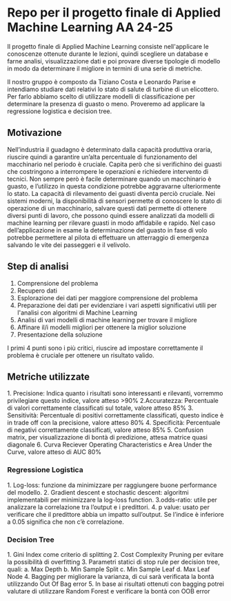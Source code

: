 # Repo per il progetto finale di Applied Machine Learning AA 24-25

Il progetto finale di Applied Machine Learning consiste nell'applicare le conoscenze ottenute durante le lezioni, quindi scegliere un database e farne analisi, visualizzazione dati e poi provare diverse tipologie di modello in modo da determinare il migliore in termini di una serie di metriche.

Il nostro gruppo è composto da Tiziano Costa e Leonardo Parise e intendiamo studiare dati relativi lo stato di salute di turbine di un elicottero. 
Per farlo abbiamo scelto di utilizzare modelli di classificazione per determinare la presenza di guasto o meno.
Proveremo ad applicare la regressione logistica e decision tree.

## Motivazione

Nell’industria il guadagno è determinato dalla capacità produttiva oraria, riuscire quindi a garantire un’alta percentuale di funzionamento del macchinario nel periodo è cruciale.
Capita però che si verifichino dei guasti che costringono a interrompere le operazioni e richiedere intervento di tecnici.
Non sempre però è facile determinare quando un macchinario è guasto, e l’utilizzo in questa condizione potrebbe aggravarne ulteriormente lo stato. La capacità di rilevamento dei guasti diventa perciò cruciale.
Nei sistemi moderni, la disponibilità di sensori permette di conoscere lo stato di operazione di un macchinario, salvare questi dati permette di ottenere diversi punti di lavoro, che possono quindi essere analizzati da modelli di machine learning per rilevare guasti in modo affidabile e rapido.
Nel caso dell’applicazione in esame la determinazione del guasto in fase di volo potrebbe permettere al pilota di effettuare un atterraggio di emergenza salvando le vite dei passeggeri e il velivolo.

## Step di analisi

1. Comprensione del problema
2. Recupero dati
3. Esplorazione dei dati per maggiore comprensione del problema
4. Preparazione dei dati per evidenziare i vari aspetti significativi utili per l'analisi con algoritmi di Machine Learning
5. Analisi di vari modelli di machine learning per trovare il migliore
6. Affinare il/i modelli migliori per ottenere la miglior soluzione
7. Presentazione della soluzione

I primi 4 punti sono i più critici, riuscire ad impostare correttamente il problema è cruciale per ottenere un risultato valido.

## Metriche utilizzate

1.​ Precisione: Indica quanto i risultati sono interessanti e rilevanti, vorremmo privilegiare questo indice, valore atteso >90%
2.​ Accuratezza: Percentuale di valori correttamente classificati sul totale, valore atteso 85%
3.​ Sensitività: Percentuale di positivi correttamente classificati, questo indice è in trade off con la precisione, valore atteso 80%
4.​ Specificità: Percentuale di negativi correttamente classificati, valore atteso 85%
5.​ Confusion matrix, per visualizzazione di bontà di predizione, attesa matrice quasi diagonale
6.​ Curva Reciever Operating Characteristics e Area Under the Curve, valore atteso di AUC 80%

### Regressione Logistica

1.​ Log-loss: funzione da minimizzare per raggiungere buone performance del modello.
2.​ Gradient descent e stochastic descent: algoritmi implementabili per minimizzare la log-loss function.
3.​ odds-ratio: utile per analizzare la correlazione tra l’output e i predittori.
4.​ p value: usato per verificare che il predittore abbia un impatto sull’output. Se l’indice è inferiore a 0.05 significa che non c’è correlazione.

### Decision Tree

1.​ Gini Index come criterio di splitting
2.​ Cost Complexity Pruning per evitare la possibilità di overfitting
3.​ Parametri statici di stop rule per decision tree, quali:
  a.​ Max Depth
  b.​ Min Sample Split
  c.​ Min Sample Leaf
  d.​ Max Leaf Node
4.​ Bagging per migliorare la varianza, di cui sarà verificata la bontà utilizzando Out Of Bag error
5.​ In base ai risultati ottenuti con bagging potrei valutare di utilizzare Random Forest e verificare la bontà con OOB error
